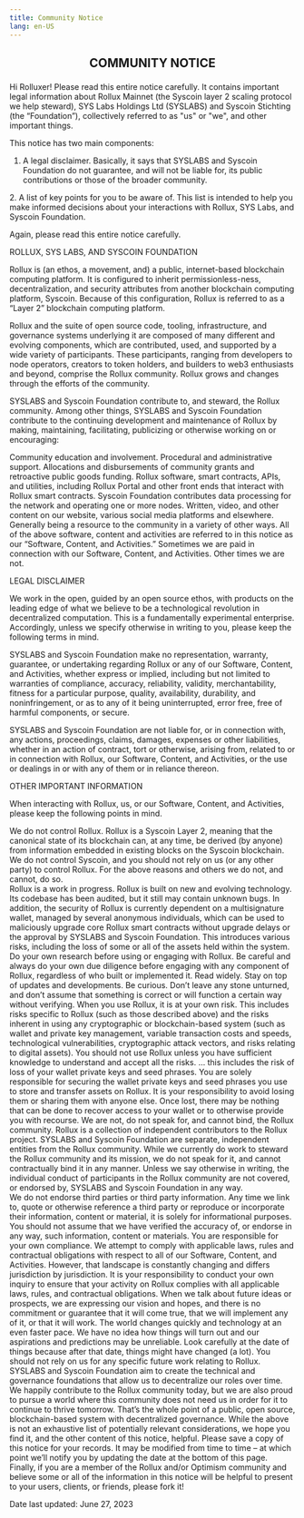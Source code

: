 ```yaml
---
title: Community Notice
lang: en-US
---
```



## <p><center><b>COMMUNITY NOTICE</b></center></p>  
Hi Rolluxer! Please read this entire notice carefully. It contains important legal information about Rollux Mainnet (the Syscoin layer 2 scaling protocol we help steward), SYS Labs Holdings Ltd (SYSLABS) and Syscoin Stichting (the “Foundation”), collectively referred to as "us" or "we", and other important things.
‍

This notice has two main components:

1. A legal disclaimer.  Basically, it says that SYSLABS and Syscoin Foundation do not guarantee, and will not be liable for, its public contributions or those of the broader community.

‍2. A list of key points for you to be aware of.  This list is intended to help you make informed decisions about your interactions with Rollux, SYS Labs, and Syscoin Foundation.

Again, please read this entire notice carefully. 
‍
‍

ROLLUX, SYS LABS, AND SYSCOIN FOUNDATION

Rollux is (an ethos, a movement, and) a public, internet-based blockchain computing platform. It is configured to inherit permissionless-ness, decentralization, and security attributes from another blockchain computing platform, Syscoin. Because of this configuration, Rollux is referred to as a “Layer 2” blockchain computing platform.

Rollux and the suite of open source code, tooling, infrastructure, and governance systems underlying it are composed of many different and evolving components, which are contributed, used, and supported by a wide variety of participants. These participants, ranging from developers to node operators, creators to token holders, and builders to web3 enthusiasts and beyond, comprise the Rollux community. Rollux grows and changes through the efforts of the community.

SYSLABS and Syscoin Foundation contribute to, and steward, the Rollux community. Among other things, SYSLABS and Syscoin Foundation contribute to the continuing development and maintenance of Rollux by making, maintaining, facilitating, publicizing or otherwise working on or encouraging:

Community education and involvement.
Procedural and administrative support.
Allocations and disbursements of community grants and retroactive public goods funding. 
Rollux software, smart contracts, APIs, and utilities, including Rollux Portal and other front ends that interact with Rollux smart contracts.
Syscoin Foundation contributes data processing for the network and operating one or more nodes. 
Written, video, and other content on our website, various social media platforms and elsewhere.
Generally being a resource to the community in a variety of other ways. 
All of the above software, content and activities are referred to in this notice as our “Software, Content, and Activities.” Sometimes we are paid in connection with our Software, Content, and Activities. Other times we are not.
‍

‍LEGAL DISCLAIMER

‍We work in the open, guided by an open source ethos, with products on the leading edge of what we believe to be a technological revolution in decentralized computation. This is a fundamentally experimental enterprise. Accordingly, unless we specify otherwise in writing to you, please keep the following terms in mind.

SYSLABS and Syscoin Foundation make no representation, warranty, guarantee, or undertaking regarding Rollux or any of our Software, Content, and Activities, whether express or implied, including but not limited to warranties of compliance, accuracy, reliability, validity, merchantability, fitness for a particular purpose, quality, availability, durability, and noninfringement, or as to any of it being uninterrupted, error free, free of harmful components, or secure. 

SYSLABS and Syscoin Foundation are not liable for, or in connection with, any actions, proceedings, claims, damages, expenses or other liabilities, whether in an action of contract, tort or otherwise, arising from, related to or in connection with Rollux, our Software, Content, and Activities, or the use or dealings in or with any of them or in reliance thereon.
‍

‍OTHER IMPORTANT INFORMATION

When interacting with Rollux, us, or our Software, Content, and Activities, please keep the following points in mind.

We do not control Rollux.  Rollux is a Syscoin Layer 2, meaning that the canonical state of its blockchain can, at any time, be derived (by anyone) from information embedded in existing blocks on the Syscoin blockchain. We do not control Syscoin, and you should not rely on us (or any other party) to control Rollux. For the above reasons and others we do not, and cannot, do so.  
Rollux is a work in progress.  Rollux is built on new and evolving technology. Its codebase has been audited, but it still may contain unknown bugs. In addition, the security of Rollux is currently dependent on a multisignature wallet, managed by several anonymous individuals, which can be used to maliciously upgrade core Rollux smart contracts without upgrade delays or the approval by SYSLABS and Syscoin Foundation. This introduces various risks, including the loss of some or all of the assets held within the system.
Do your own research before using or engaging with Rollux.  Be careful and always do your own due diligence before engaging with any component of Rollux, regardless of who built or implemented it. Read widely. Stay on top of updates and developments. Be curious. Don’t leave any stone unturned, and don’t assume that something is correct or will function a certain way without verifying.
When you use Rollux, it is at your own risk.  This includes risks specific to Rollux (such as those described above) and the risks inherent in using any cryptographic or blockchain-based system (such as wallet and private key management, variable transaction costs and speeds, technological vulnerabilities, cryptographic attack vectors, and risks relating to digital assets). You should not use Rollux unless you have sufficient knowledge to understand and accept all the risks.
… this includes the risk of loss of your wallet private keys and seed phrases.  You are solely responsible for securing the wallet private keys and seed phrases you use to store and transfer assets on Rollux. It is your responsibility to avoid losing them or sharing them with anyone else. Once lost, there may be nothing that can be done to recover access to your wallet or to otherwise provide you with recourse.
We are not, do not speak for, and cannot bind, the Rollux community.  Rollux is a collection of independent contributors to the Rollux project. SYSLABS and Syscoin Foundation are separate, independent entities from the Rollux community. While we currently do work to steward the Rollux community and its mission, we do not speak for it, and cannot contractually bind it in any manner. Unless we say otherwise in writing, the individual conduct of participants in the Rollux community are not covered, or endorsed by, SYSLABS and Syscoin Foundation in any way.  
We do not endorse third parties or third party information.  Any time we link to, quote or otherwise reference a third party or reproduce or incorporate their information, content or material, it is solely for informational purposes. You should not assume that we have verified the accuracy of, or endorse in any way, such information, content or materials. 
You are responsible for your own compliance.  We attempt to comply with applicable laws, rules and contractual obligations with respect to all of our Software, Content, and Activities. However, that landscape is constantly changing and differs jurisdiction by jurisdiction. It is your responsibility to conduct your own inquiry to ensure that your activity on Rollux complies with all applicable laws, rules, and contractual obligations.
When we talk about future ideas or prospects, we are expressing our vision and hopes, and there is no commitment or guarantee that it will come true, that we will implement any of it, or that it will work.  The world changes quickly and technology at an even faster pace. We have no idea how things will turn out and our aspirations and predictions may be unreliable. Look carefully at the date of things because after that date, things might have changed (a lot).
You should not rely on us for any specific future work relating to Rollux.  SYSLABS and Syscoin Foundation aim to create the technical and governance foundations that allow us to decentralize our roles over time. We happily contribute to the Rollux community today, but we are also proud to pursue a world where this community does not need us in order for it to continue to thrive tomorrow. That’s the whole point of a public, open source, blockchain-based system with decentralized governance.
While the above is not an exhaustive list of potentially relevant considerations, we hope you find it, and the other content of this notice, helpful. Please save a copy of this notice for your records. It may be modified from time to time – at which point we’ll notify you by updating the date at the bottom of this page. Finally, if you are a member of the Rollux and/or Optimism community and believe some or all of the information in this notice will be helpful to present to your users, clients, or friends, please fork it!
    

Date last updated: June 27, 2023